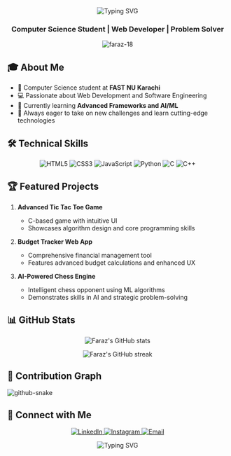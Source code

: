 <div align="center">
  <img src="https://readme-typing-svg.herokuapp.com?font=Fira+Code&weight=500&size=40&pause=1000&color=0969DA&center=true&vCenter=true&width=600&height=100&lines=Hi+%F0%9F%91%8B%2C+I'm+Syed+Faraz+Ahmed;Welcome+to+my+GitHub+Profile!" alt="Typing SVG" />
</div>

<h3 align="center">Computer Science Student | Web Developer | Problem Solver</h3>

<p align="center">
  <img src="https://komarev.com/ghpvc/?username=faraz-18&label=Profile%20views&color=0e75b6&style=flat" alt="faraz-18" />
</p>

## 🎓 About Me

- 🏫 Computer Science student at **FAST NU Karachi**
- 💻 Passionate about Web Development and Software Engineering
- 🌱 Currently learning **Advanced Frameworks and AI/ML**
- 🚀 Always eager to take on new challenges and learn cutting-edge technologies

## 🛠️ Technical Skills

<p align="center">
  <img src="https://img.shields.io/badge/HTML5-E34F26?style=for-the-badge&logo=html5&logoColor=white" alt="HTML5" />
  <img src="https://img.shields.io/badge/CSS3-1572B6?style=for-the-badge&logo=css3&logoColor=white" alt="CSS3" />
  <img src="https://img.shields.io/badge/JavaScript-F7DF1E?style=for-the-badge&logo=javascript&logoColor=black" alt="JavaScript" />
  <img src="https://img.shields.io/badge/Python-3776AB?style=for-the-badge&logo=python&logoColor=white" alt="Python" />
  <img src="https://img.shields.io/badge/C-00599C?style=for-the-badge&logo=c&logoColor=white" alt="C" />
  <img src="https://img.shields.io/badge/C%2B%2B-00599C?style=for-the-badge&logo=c%2B%2B&logoColor=white" alt="C++" />
</p>

## 🏆 Featured Projects

1. **Advanced Tic Tac Toe Game**
   - C-based game with intuitive UI
   - Showcases algorithm design and core programming skills

2. **Budget Tracker Web App**
   - Comprehensive financial management tool
   - Features advanced budget calculations and enhanced UX

3. **AI-Powered Chess Engine**
   - Intelligent chess opponent using ML algorithms
   - Demonstrates skills in AI and strategic problem-solving

## 📊 GitHub Stats

<p align="center">
  <img src="https://github-readme-stats.vercel.app/api?username=faraz-18&show_icons=true&theme=algolia" alt="Faraz's GitHub stats" />
</p>

<p align="center">
  <img src="https://github-readme-streak-stats.herokuapp.com/?user=faraz-18&theme=algolia" alt="Faraz's GitHub streak" />
</p>

## 🐍 Contribution Graph

<picture>
  <source media="(prefers-color-scheme: dark)" srcset="https://raw.githubusercontent.com/Faraz-18/Faraz-18/output/github-contribution-grid-snake-dark.svg" />
  <source media="(prefers-color-scheme: light)" srcset="https://raw.githubusercontent.com/Faraz-18/Faraz-18/output/github-contribution-grid-snake.svg" />
  <img alt="github-snake" src="https://raw.githubusercontent.com/Faraz-18/Faraz-18/output/github-contribution-grid-snake.svg" />
</picture>

## 🤝 Connect with Me

<p align="center">
  <a href="https://linkedin.com/in/syed-faraz-ahmed-441994211" target="_blank">
    <img src="https://img.shields.io/badge/LinkedIn-0077B5?style=for-the-badge&logo=linkedin&logoColor=white" alt="LinkedIn" />
  </a>
  <a href="https://instagram.com/sfaraz_ahmed" target="_blank">
    <img src="https://img.shields.io/badge/Instagram-E4405F?style=for-the-badge&logo=instagram&logoColor=white" alt="Instagram" />
  </a>
  <a href="mailto:farazertugrul18@gmail.com" target="_blank">
    <img src="https://img.shields.io/badge/Email-D14836?style=for-the-badge&logo=gmail&logoColor=white" alt="Email" />
  </a>
</p>

<div align="center">
  <img src="https://readme-typing-svg.herokuapp.com?font=Fira+Code&weight=500&size=25&pause=1000&color=0969DA&center=true&vCenter=true&width=600&height=100&lines=Thank+you+for+visiting+my+profile!;Let's+connect+and+create+something+amazing!" alt="Typing SVG" />
</div>


